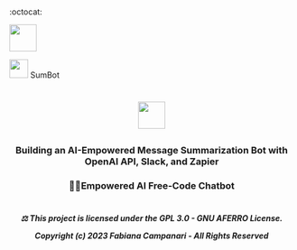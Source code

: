  <br> :octocat:

 <img src="https://github.githubassets.com/images/icons/emoji/octocat.png" width="48">

  <img src="https://github.githubassets.com/images/icons/emoji/octocat.png" width="33"> SumBot

  

 
# <p align="center"> <img src="https://github.githubassets.com/images/icons/emoji/bowtie.png" width="48">


### <p align="center"> Building an AI-Empowered Message Summarization Bot with OpenAI API, Slack, and Zapier

### <p align="center">  💪🏽Empowered AI Free-Code Chatbot

#

##### <p align="center"> ⚖︎ This project is licensed under the GPL 3.0 - GNU AFERRO License.<p align="center"> Copyright (c) 2023 Fabiana Campanari - All Rights Reserved </p>





















#
